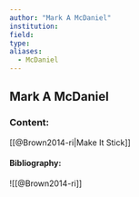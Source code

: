 ```yaml
---
author: "Mark A McDaniel"
institution:
field:
type:
aliases:
  - McDaniel
---
```


## Mark A McDaniel

### Content:
[[@Brown2014-ri|Make It Stick]]

#### Bibliography:

![[@Brown2014-ri]]